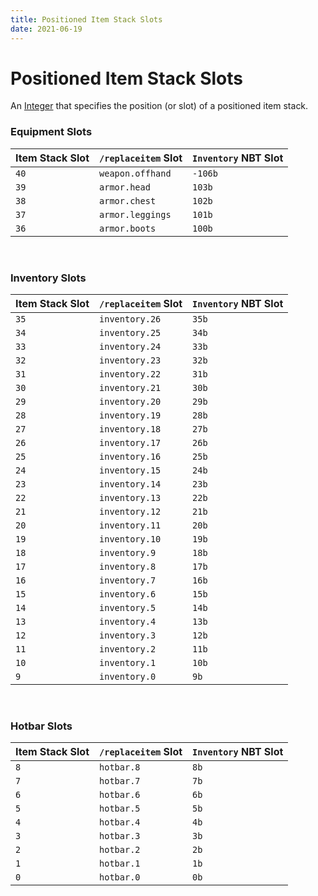 ```yaml
---
title: Positioned Item Stack Slots
date: 2021-06-19
---
```

# Positioned Item Stack Slots

An [Integer](../data_types/integer.md) that specifies the position (or slot) of a positioned item stack.


### Equipment Slots

  Item Stack Slot  |  `/replaceitem` Slot  |  `Inventory` NBT Slot  
--------|-----------------------|-------------------------
  `40`  |  `weapon.offhand`  |  `-106b`
  `39`  |  `armor.head`  |  `103b`
  `38`  |  `armor.chest`  |  `102b`
  `37`  |  `armor.leggings`  |  `101b`
  `36`  |  `armor.boots`  |  `100b`

<br>


### Inventory Slots

  Item Stack Slot  |  `/replaceitem` Slot  |  `Inventory` NBT Slot  
--------|-----------------------|-------------------------
  `35`  |  `inventory.26`  |  `35b`
  `34`  |  `inventory.25`  |  `34b`
  `33`  |  `inventory.24`  |  `33b`
  `32`  |  `inventory.23`  |  `32b`
  `31`  |  `inventory.22`  |  `31b`
  `30`  |  `inventory.21`  |  `30b`
  `29`  |  `inventory.20`  |  `29b`
  `28`  |  `inventory.19`  |  `28b`
  `27`  |  `inventory.18`  |  `27b`
  `26`  |  `inventory.17`  |  `26b`
  `25`  |  `inventory.16`  |  `25b`
  `24`  |  `inventory.15`  |  `24b`
  `23`  |  `inventory.14`  |  `23b`
  `22`  |  `inventory.13`  |  `22b`
  `21`  |  `inventory.12`  |  `21b`
  `20`  |  `inventory.11`  |  `20b`
  `19`  |  `inventory.10`  |  `19b`
  `18`  |  `inventory.9`  |  `18b`
  `17`  |  `inventory.8`  |  `17b`
  `16`  |  `inventory.7`  |  `16b`
  `15`  |  `inventory.6`  |  `15b`
  `14`  |  `inventory.5`  |  `14b`
  `13`  |  `inventory.4`  |  `13b`
  `12`  |  `inventory.3`  |  `12b`
  `11`  |  `inventory.2`  |  `11b`
  `10`  |  `inventory.1`  |  `10b`
  `9`   |  `inventory.0`  |  `9b`

<br>

### Hotbar Slots

  Item Stack Slot  |  `/replaceitem` Slot  |  `Inventory` NBT Slot  
--------|-----------------------|-------------------------
  `8`   |  `hotbar.8`  |  `8b`
  `7`   |  `hotbar.7`  |  `7b`
  `6`   |  `hotbar.6`  |  `6b`
  `5`   |  `hotbar.5`  |  `5b`
  `4`   |  `hotbar.4`  |  `4b`
  `3`   |  `hotbar.3`  |  `3b`
  `2`   |  `hotbar.2`  |  `2b`
  `1`   |  `hotbar.1`  |  `1b`
  `0`   |  `hotbar.0`  |  `0b`